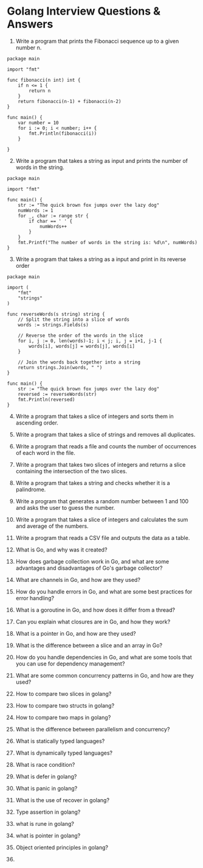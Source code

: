 # Golang Interview Questions & Answers

1. Write a program that prints the Fibonacci sequence up to a given number n.
```
package main

import "fmt"

func fibonacci(n int) int {
	if n <= 1 {
		return n
	}
	return fibonacci(n-1) + fibonacci(n-2)
}

func main() {
	var number = 10
	for i := 0; i < number; i++ {
		fmt.Println(fibonacci(i))
	}

}
```
2. Write a program that takes a string as input and prints the number of words in the string.
```
package main

import "fmt"

func main() {
	str := "The quick brown fox jumps over the lazy dog"
	numWords := 1
	for _, char := range str {
		if char == ' ' {
			numWords++
		}
	}
	fmt.Printf("The number of words in the string is: %d\n", numWords)
}

```
3. Write a program that takes a string as a input and print in its reverse order
```
package main

import (
    "fmt"
    "strings"
)

func reverseWords(s string) string {
    // Split the string into a slice of words
    words := strings.Fields(s)
    
    // Reverse the order of the words in the slice
    for i, j := 0, len(words)-1; i < j; i, j = i+1, j-1 {
        words[i], words[j] = words[j], words[i]
    }
    
    // Join the words back together into a string
    return strings.Join(words, " ")
}

func main() {
    str := "The quick brown fox jumps over the lazy dog"
    reversed := reverseWords(str)
    fmt.Println(reversed)
}
```
4. Write a program that takes a slice of integers and sorts them in ascending order.

4. Write a program that takes a slice of strings and removes all duplicates.

5. Write a program that reads a file and counts the number of occurrences of each word in the file.

6. Write a program that takes two slices of integers and returns a slice containing the intersection of the two slices.

7. Write a program that takes a string and checks whether it is a palindrome.

8. Write a program that generates a random number between 1 and 100 and asks the user to guess the number.

9. Write a program that takes a slice of integers and calculates the sum and average of the numbers.

10. Write a program that reads a CSV file and outputs the data as a table.

11. What is Go, and why was it created?
12. How does garbage collection work in Go, and what are some advantages and disadvantages of Go's garbage collector?
13. What are channels in Go, and how are they used?
14. How do you handle errors in Go, and what are some best practices for error handling?
15. What is a goroutine in Go, and how does it differ from a thread?
16. Can you explain what closures are in Go, and how they work?
17. What is a pointer in Go, and how are they used?
18. What is the difference between a slice and an array in Go?
19. How do you handle dependencies in Go, and what are some tools that you can use for dependency management?
20. What are some common concurrency patterns in Go, and how are they used?
21. How to compare two slices in golang?
22. How to compare two structs in golang?
23. How to compare two maps in golang?
24. What is the difference between parallelism and concurrency?
25. What is statically typed languages?
26. What is dynamically typed languages?
27. What is race condition?
28. What is defer in golang?
29. What is panic in golang?
30. What is the use of recover in golang?
31. Type assertion in golang?
32. what is rune in golang?
33. what is pointer in golang?
34. Object oriented principles in golang?
35. 
